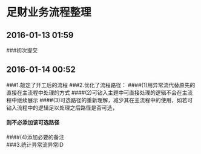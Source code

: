 ﻿# 足财业务流程整理
## 2016-01-13 01:59
###初次提交
## 2016-01-14 00:52
###1.敲定了开工后的流程
###2.优化了流程路径：
####(1)用异常流代替原先的直接在主流程中处理的方式
####(2)可钻入主题中可直接处理的逻辑不会在主流程中继续展示
####(3)可选路径的重新理解，减少其在主流程中的使用，如若可钻入流程中的逻辑足以处理之后路径是否可选，
####   则不必添加该可选路径
####(4)添加必要的备注  
###3.统计异常流异常ID

